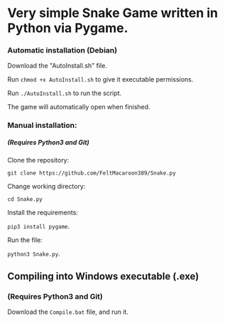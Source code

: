 <h1>Very simple Snake Game written in Python via Pygame.</h1>

<h3>Automatic installation (Debian)</h3>

Download the "AutoInstall.sh" file.

Run `chmod +x AutoInstall.sh` to give it executable permissions.

Run `./AutoInstall.sh` to run the script.

The game will automatically open when finished.

<h3>Manual installation:</h3>
<h5>(Requires Python3 and Git)</h5>

Clone the repository:

`git clone https://github.com/FeltMacaroon389/Snake.py`

Change working directory:

`cd Snake.py`

Install the requirements:

`pip3 install pygame`.

Run the file:

`python3 Snake.py`.

<h2>Compiling into Windows executable (.exe)</h2>

<h3>(Requires Python3 and Git)</h3>

Download the `Compile.bat` file, and run it.
